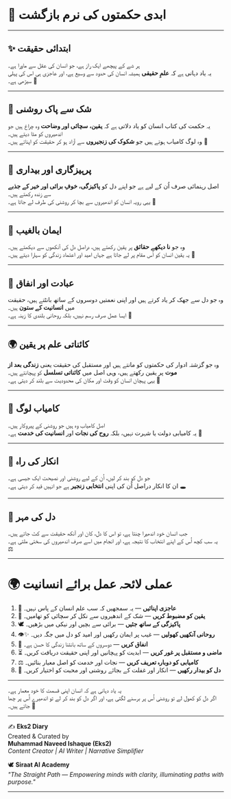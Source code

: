 # 🌌 ابدی حکمتوں کی نرم بازگشت

------------------------------------------------------------------------

## ✨ ابتدائی حقیقت

ہر شے کے پیچھے ایک راز ہے، جو انسان کی عقل سے ماورا ہے۔\
یہ یاد دہانی ہے کہ **علمِ حقیقی** ہمیشہ انسان کی حدود سے وسیع ہے، اور
عاجزی ہی اس کی پہلی سیڑھی ہے۔ 🌿

------------------------------------------------------------------------

## 📖 شک سے پاک روشنی

یہ حکمت کی کتاب انسان کو یاد دلاتی ہے کہ **یقین، سچائی اور وضاحت** وہ
چراغ ہیں جو اندھیروں کو مٹا دیتے ہیں۔\
وہ لوگ کامیاب ہوتے ہیں جو **شکوک کی زنجیروں** سے آزاد ہو کر حقیقت کو
اپناتے ہیں۔ 🌟

------------------------------------------------------------------------

## 🌱 پرہیزگاری اور بیداری

اصل رہنمائی صرف اُن کے لیے ہے جو اپنے دل کو **پاکیزگی، خوفِ برائی اور
خیر کے جذبے** سے زندہ رکھتے ہیں۔\
یہی رویہ انسان کو اندھیروں سے بچا کر روشنی کی طرف لے جاتا ہے۔ 💖

------------------------------------------------------------------------

## 🌌 ایمان بالغیب

وہ جو **نا دیکھے حقائق** پر یقین رکھتے ہیں، دراصل دل کی آنکھوں سے دیکھتے
ہیں۔\
یہ یقین انسان کو اُس مقام پر لے جاتا ہے جہاں امید اور اعتماد زندگی کو
سہارا دیتے ہیں۔ 🌺

------------------------------------------------------------------------

## 🙏 عبادت اور انفاق

وہ جو دل سے جھک کر یاد کرتے ہیں اور اپنی نعمتیں دوسروں کے ساتھ بانٹتے
ہیں، حقیقت میں **انسانیت کے ستون** ہیں۔\
ایسا عمل صرف رسم نہیں، بلکہ روحانی بلندی کا زینہ ہے۔ 🤲

------------------------------------------------------------------------

## 🌍 کائناتی علم پر یقین

وہ جو گزشتہ ادوار کی حکمتوں کو مانتے ہیں اور مستقبل کی حقیقت یعنی
**زندگی بعد از موت** پر یقین رکھتے ہیں، وہی اصل میں **کائناتی تسلسل** کو
پہچانتے ہیں۔\
یہی پہچان انسان کو وقت اور مکان کی محدودیت سے بلند کر دیتی ہے۔ 🌌

------------------------------------------------------------------------

## 🌟 کامیاب لوگ

اصل کامیاب وہ ہیں جو روشنی کے پیروکار ہیں۔\
یہ کامیابی دولت یا شہرت نہیں، بلکہ **روح کی نجات** اور **انسانیت کی
خدمت** ہے۔ 🌿

------------------------------------------------------------------------

## 🚫 انکار کی راہ

جو دل کو بند کر لیں، اُن کے لیے روشنی اور نصیحت ایک جیسی ہے۔\
ان کا انکار دراصل اُن کی اپنی **انتخابی زنجیر** ہے جو انہیں قید کر دیتی
ہے۔ 🕳️

------------------------------------------------------------------------

## 🖤 دل کی مہر

جب انسان خود اندھیرا چنتا ہے، تو اس کا دل، کان اور آنکھ حقیقت سے کٹ جاتے
ہیں۔\
یہ سب کچھ اُس کے اپنے انتخاب کا نتیجہ ہے، اور انجام میں اسے صرف اندھیروں
کی سختی ملتی ہے۔ ⚖️

------------------------------------------------------------------------

# 🌍 عملی لائحہ عمل برائے انسانیت  

1. 🌱 **عاجزی اپنائیں** — یہ سمجھیں کہ سب علم انسان کے پاس نہیں۔  
2. 🌟 **یقین کو مضبوط کریں** — شک کے اندھیروں سے نکل کر سچائی کو تھامیں۔  
3. 🕊️ **پاکیزگی کے ساتھ جئیں** — برائی سے بچیں اور نیکی میں بڑھیں۔  
4. 👁️✨ **روحانی آنکھیں کھولیں** — غیب پر ایمان رکھیں اور امید کو دل میں جگہ دیں۔  
5. 🤲 **انفاق کریں** — دوسروں کے ساتھ بانٹنا زندگی کا حسن ہے۔  
6. ⏳ **ماضی و مستقبل پر غور کریں** — ابدیت کو پہچانیں اور اپنی حقیقت دریافت کریں۔  
7. ⚖️ **کامیابی کو دوبارہ تعریف کریں** — نجات اور خدمت کو اصل معیار بنائیں۔  
8. 💖 **دل کو بیدار رکھیں** — انکار اور غفلت کے بجائے روشنی اور محبت کو اختیار کریں۔  

------------------------------------------------------------------------

یہ یاد دہانی ہے کہ انسان اپنی قسمت کا خود معمار ہے۔\
اگر دل کو کھول لے تو روشنی اُس پر برسنے لگتی ہے، اور اگر دل کو بند کر لے
تو اندھیرے اُس پر چھا جاتے ہیں۔ 🌟

------------------------------------------------------------------------


✍️ **Eks2 Diary**  
Created & Curated by  
**Muhammad Naveed Ishaque (Eks2)**  
*Content Creator | AI Writer | Narrative Simplifier*  

🕊️ **Siraat AI Academy**  
*"The Straight Path — Empowering minds with clarity, illuminating paths with purpose."*  

---  
